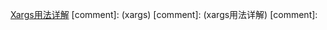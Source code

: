 [Xargs用法详解](http://blog.csdn.net/zhangfn2011/article/details/6776925/)
[comment]: <tags> (xargs)
[comment]: <description> (xargs用法详解)
[comment]: <title> (Xargs用法详解)
[comment]: <author> (夏洛之枫)